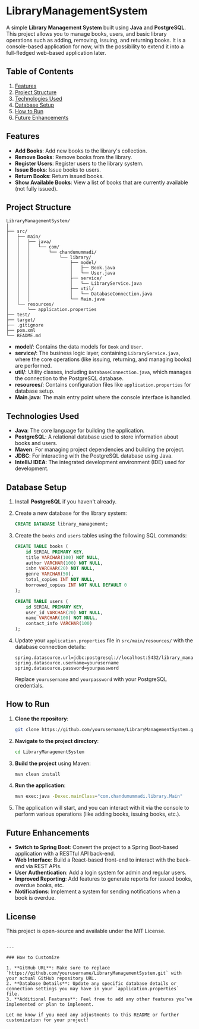 # LibraryManagementSystem


A simple **Library Management System** built using **Java** and **PostgreSQL**. This project allows you to manage books, users, and basic library operations such as adding, removing, issuing, and returning books. It is a console-based application for now, with the possibility to extend it into a full-fledged web-based application later.

## Table of Contents
1. [Features](#features)
2. [Project Structure](#project-structure)
3. [Technologies Used](#technologies-used)
4. [Database Setup](#database-setup)
5. [How to Run](#how-to-run)
6. [Future Enhancements](#future-enhancements)

## Features

- **Add Books**: Add new books to the library's collection.
- **Remove Books**: Remove books from the library.
- **Register Users**: Register users to the library system.
- **Issue Books**: Issue books to users.
- **Return Books**: Return issued books.
- **Show Available Books**: View a list of books that are currently available (not fully issued).

## Project Structure

```
LibraryManagementSystem/
│
├── src/
│   ├── main/
│   │   ├── java/
│   │   │   └── com/
│   │   │       └── chandumummadi/
│   │   │           └── library/
│   │   │               ├── model/
│   │   │               │   ├── Book.java
│   │   │               │   └── User.java
│   │   │               ├── service/
│   │   │               │   └── LibraryService.java
│   │   │               ├── util/
│   │   │               │   └── DatabaseConnection.java
│   │   │               └── Main.java
│   └── resources/
│       └── application.properties
├── test/
├── target/
├── .gitignore
├── pom.xml
└── README.md
```

- **model/**: Contains the data models for `Book` and `User`.
- **service/**: The business logic layer, containing `LibraryService.java`, where the core operations (like issuing, returning, and managing books) are performed.
- **util/**: Utility classes, including `DatabaseConnection.java`, which manages the connection to the PostgreSQL database.
- **resources/**: Contains configuration files like `application.properties` for database setup.
- **Main.java**: The main entry point where the console interface is handled.

## Technologies Used

- **Java**: The core language for building the application.
- **PostgreSQL**: A relational database used to store information about books and users.
- **Maven**: For managing project dependencies and building the project.
- **JDBC**: For interacting with the PostgreSQL database using Java.
- **IntelliJ IDEA**: The integrated development environment (IDE) used for development.

## Database Setup

1. Install **PostgreSQL** if you haven't already.
2. Create a new database for the library system:

   ```sql
   CREATE DATABASE library_management;
   ```

3. Create the `books` and `users` tables using the following SQL commands:

   ```sql
   CREATE TABLE books (
       id SERIAL PRIMARY KEY,
       title VARCHAR(100) NOT NULL,
       author VARCHAR(100) NOT NULL,
       isbn VARCHAR(20) NOT NULL,
       genre VARCHAR(50),
       total_copies INT NOT NULL,
       borrowed_copies INT NOT NULL DEFAULT 0
   );

   CREATE TABLE users (
       id SERIAL PRIMARY KEY,
       user_id VARCHAR(20) NOT NULL,
       name VARCHAR(100) NOT NULL,
       contact_info VARCHAR(100)
   );
   ```

4. Update your `application.properties` file in `src/main/resources/` with the database connection details:

   ```properties
   spring.datasource.url=jdbc:postgresql://localhost:5432/library_management
   spring.datasource.username=yourusername
   spring.datasource.password=yourpassword
   ```

   Replace `yourusername` and `yourpassword` with your PostgreSQL credentials.

## How to Run

1. **Clone the repository**:

   ```bash
   git clone https://github.com/yourusername/LibraryManagementSystem.git
   ```

2. **Navigate to the project directory**:

   ```bash
   cd LibraryManagementSystem
   ```

3. **Build the project** using Maven:

   ```bash
   mvn clean install
   ```

4. **Run the application**:

   ```bash
   mvn exec:java -Dexec.mainClass="com.chandumummadi.library.Main"
   ```

5. The application will start, and you can interact with it via the console to perform various operations (like adding books, issuing books, etc.).

## Future Enhancements

- **Switch to Spring Boot**: Convert the project to a Spring Boot-based application with a RESTful API back-end.
- **Web Interface**: Build a React-based front-end to interact with the back-end via REST APIs.
- **User Authentication**: Add a login system for admin and regular users.
- **Improved Reporting**: Add features to generate reports for issued books, overdue books, etc.
- **Notifications**: Implement a system for sending notifications when a book is overdue.

## License

This project is open-source and available under the MIT License.

```

---

### How to Customize

1. **GitHub URL**: Make sure to replace `https://github.com/yourusername/LibraryManagementSystem.git` with your actual GitHub repository URL.
2. **Database Details**: Update any specific database details or connection settings you may have in your `application.properties` file.
3. **Additional Features**: Feel free to add any other features you’ve implemented or plan to implement.

Let me know if you need any adjustments to this README or further customization for your project!
